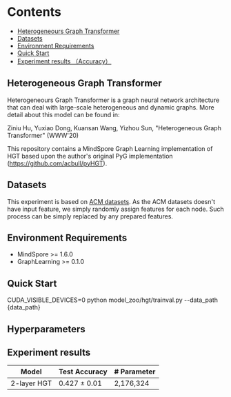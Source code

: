 # Contents

- [Heterogeneours Graph Transformer](##heterogeneous-graph-transformer)
- [Datasets](##datasets)
- [Environment Requirements](##environment-requirements)
- [Quick Start](##hyperparameters)
- [Experiment results （Accuracy）](##experiment-results)

## Heterogeneous Graph Transformer

Heterogeneours Graph Transformer is a graph neural network architecture that can deal with large-scale heterogeneous and dynamic graphs.
More detail about this model can be found in:

Ziniu Hu, Yuxiao Dong, Kuansan Wang, Yizhou Sun, "Heterogeneous Graph Transformer" (WWW'20)

This repository contains a MindSpore Graph Learning implementation of HGT based upon the author's original PyG implementation (https://github.com/acbull/pyHGT).

## Datasets

This experiment is based on [ACM datasets](https://data.dgl.ai/dataset/ACM.mat). As the ACM datasets doesn't have input feature, we simply randomly assign features for each node. Such process can be simply replaced by any prepared features.

## Environment Requirements

- MindSpore >= 1.6.0
- GraphLearning >= 0.1.0

## Quick Start

CUDA_VISIBLE_DEVICES=0 python model_zoo/hgt/trainval.py --data_path  {data_path}

## Hyperparameters

## Experiment results

| Model        | Test Accuracy    | # Parameter  |
| ---------    | ---------------  | -------------|
| 2-layer HGT  | 0.427 ± 0.01   |  2,176,324   |
